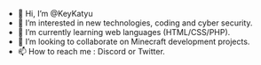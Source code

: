 - 👋 Hi, I’m @KeyKatyu
- 👀 I’m interested in new technologies, coding and cyber security.
- 🌱 I’m currently learning web languages (HTML/CSS/PHP).
- 💞️ I’m looking to collaborate on Minecraft development projects.
- 📫 How to reach me : Discord or Twitter.

<!---
KeyKatyu/KeyKatyu is a ✨ special ✨ repository because its `README.md` (this file) appears on your GitHub profile.
You can click the Preview link to take a look at your changes.
--->
